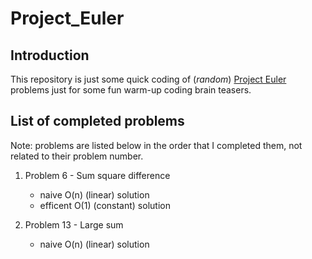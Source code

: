 # Project_Euler

## Introduction

This repository is just some quick coding of (*random*) [Project Euler](https://projecteuler.net/) problems just for some fun warm-up coding brain teasers. 

## List of completed problems

Note: problems are listed below in the order that I completed them, not related to their problem number.

1. Problem 6 - Sum square difference
	* naive O(n) (linear) solution
	* efficent O(1) (constant) solution

2. Problem 13 - Large sum
	* naive O(n) (linear) solution


